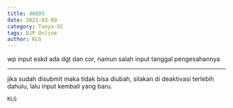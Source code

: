```yaml
---
title: 46693
date: 2021-03-09
category: Tanya-SC
tags: DJP Online
author: KLG
---
```


wp input eskd ada dgt dan cor, namun salah input tanggal pengesahannya

---

jika sudah disubmit maka tidak bisa diubah, silakan di deaktivasi terlebih dahulu, lalu input kembali yang baru.

`KLG`
